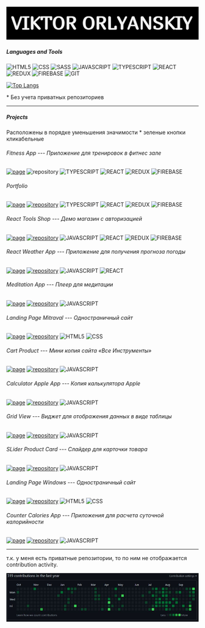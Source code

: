 ![Header](https://github.com/ViktorOrlyanskiy/ViktorOrlyanskiy/blob/main/assets/label.jpg)

##### Languages and Tools
![HTML5](https://img.shields.io/badge/HTML5-000000?style=for-the-badge&logo=html5) ![CSS](https://img.shields.io/badge/CSS-000000?style=for-the-badge&logo=css3) ![SASS](https://img.shields.io/badge/SASS-000000?style=for-the-badge&logo=sass) ![JAVASCRIPT](https://img.shields.io/badge/JAVASCRIPT-000000?style=for-the-badge&logo=javascript) ![TYPESCRIPT](https://img.shields.io/badge/TYPESCRIPT-000000?style=for-the-badge&logo=typescript) ![REACT](https://img.shields.io/badge/REACT-000000?style=for-the-badge&logo=react) ![REDUX](https://img.shields.io/badge/REDUX-000000?style=for-the-badge&logo=redux) ![FIREBASE](https://img.shields.io/badge/FIREBASE-000000?style=for-the-badge&logo=firebase) ![GIT](https://img.shields.io/badge/GIT-000000?style=for-the-badge&logo=git)

[![Top Langs](https://github-readme-stats.vercel.app/api/top-langs/?username=ViktorOrlyanskiy&layout=compact)](https://github.com/ViktorOrlyanskiy/github-readme-stats)

\* Без учета приватных репозиториев
___
##### Projects
Расположены в порядке уменьшения значимости 
\* зеленые кнопки кликабельные

###### Fitness App --- Приложение для тренировок в фитнес зале
[![page](https://img.shields.io/badge/page-008000?style=for-the-badge)](https://fitness-app-27051994.firebaseapp.com/) ![repository](https://img.shields.io/badge/private_repository-cc1b00?style=for-the-badge) ![TYPESCRIPT](https://img.shields.io/badge/TYPESCRIPT-000000?style=for-the-badge&logo=typescript) ![REACT](https://img.shields.io/badge/REACT-000000?style=for-the-badge&logo=react) ![REDUX](https://img.shields.io/badge/REDUX-000000?style=for-the-badge&logo=redux) ![FIREBASE](https://img.shields.io/badge/FIREBASE-000000?style=for-the-badge&logo=firebase)

###### Portfolio
[![page](https://img.shields.io/badge/page-008000?style=for-the-badge)](https://portfolio-27051994.firebaseapp.com/) [![repository](https://img.shields.io/badge/repository-008000?style=for-the-badge)](https://github.com/ViktorOrlyanskiy/portfolio) ![TYPESCRIPT](https://img.shields.io/badge/TYPESCRIPT-000000?style=for-the-badge&logo=typescript) ![REACT](https://img.shields.io/badge/REACT-000000?style=for-the-badge&logo=react) ![REDUX](https://img.shields.io/badge/REDUX-000000?style=for-the-badge&logo=redux) ![FIREBASE](https://img.shields.io/badge/FIREBASE-000000?style=for-the-badge&logo=firebase)

###### React Tools Shop --- Демо магазин с авторизацией
[![page](https://img.shields.io/badge/page-008000?style=for-the-badge)](https://tools-shop-27051994.web.app) [![repository](https://img.shields.io/badge/repository-008000?style=for-the-badge)](https://github.com/ViktorOrlyanskiy/tools-shop) ![JAVASCRIPT](https://img.shields.io/badge/JAVASCRIPT-000000?style=for-the-badge&logo=javascript)  ![REACT](https://img.shields.io/badge/REACT-000000?style=for-the-badge&logo=react) ![REDUX](https://img.shields.io/badge/REDUX-000000?style=for-the-badge&logo=redux) ![FIREBASE](https://img.shields.io/badge/FIREBASE-000000?style=for-the-badge&logo=firebase)

###### React Weather App --- Приложение для получения прогноза погоды 
[![page](https://img.shields.io/badge/page-008000?style=for-the-badge)](https://viktororlyanskiy.github.io) [![repository](https://img.shields.io/badge/repository-008000?style=for-the-badge)](https://github.com/ViktorOrlyanskiy/react-weather) ![JAVASCRIPT](https://img.shields.io/badge/JAVASCRIPT-000000?style=for-the-badge&logo=javascript)  ![REACT](https://img.shields.io/badge/REACT-000000?style=for-the-badge&logo=react)

###### Meditation App --- Плеер для медитации
[![page](https://img.shields.io/badge/page-008000?style=for-the-badge)](https://viktororlyanskiy.github.io/Meditation/) [![repository](https://img.shields.io/badge/repository-008000?style=for-the-badge)](https://github.com/ViktorOrlyanskiy/Meditation) ![JAVASCRIPT](https://img.shields.io/badge/JAVASCRIPT-000000?style=for-the-badge&logo=javascript) 

###### Landing Page Mitraval --- Одностраничный сайт
[![page](https://img.shields.io/badge/page-008000?style=for-the-badge)](https://viktororlyanskiy.github.io/11-Mitravel/) [![repository](https://img.shields.io/badge/repository-008000?style=for-the-badge)](https://github.com/ViktorOrlyanskiy/11-Mitravel) ![HTML5](https://img.shields.io/badge/HTML5-000000?style=for-the-badge&logo=html5) ![CSS](https://img.shields.io/badge/CSS-000000?style=for-the-badge&logo=css3)

###### Cart Product --- Мини копия сайта «Все Инструменты»
[![page](https://img.shields.io/badge/page-008000?style=for-the-badge)](https://viktororlyanskiy.github.io/CartProduct/) [![repository](https://img.shields.io/badge/repository-008000?style=for-the-badge)](https://github.com/ViktorOrlyanskiy/CartProduct) ![JAVASCRIPT](https://img.shields.io/badge/JAVASCRIPT-000000?style=for-the-badge&logo=javascript)

###### Calculator Apple App --- Копия калькулятора Apple
[![page](https://img.shields.io/badge/page-008000?style=for-the-badge)](https://viktororlyanskiy.github.io/calculator_apple/) [![repository](https://img.shields.io/badge/repository-008000?style=for-the-badge)](https://github.com/ViktorOrlyanskiy/calculator_apple) ![JAVASCRIPT](https://img.shields.io/badge/JAVASCRIPT-000000?style=for-the-badge&logo=javascript)

###### Grid View --- Виджет для отображения данных в виде таблицы
[![page](https://img.shields.io/badge/page-008000?style=for-the-badge)](https://viktororlyanskiy.github.io/GridView/) [![repository](https://img.shields.io/badge/repository-008000?style=for-the-badge)](https://github.com/ViktorOrlyanskiy/GridView) ![JAVASCRIPT](https://img.shields.io/badge/JAVASCRIPT-000000?style=for-the-badge&logo=javascript)

###### SLider Product Card --- Слайдер для карточки товара
[![page](https://img.shields.io/badge/page-008000?style=for-the-badge)](https://viktororlyanskiy.github.io/slider_product_card/) [![repository](https://img.shields.io/badge/repository-008000?style=for-the-badge)](https://github.com/ViktorOrlyanskiy/slider_product_card) ![JAVASCRIPT](https://img.shields.io/badge/JAVASCRIPT-000000?style=for-the-badge&logo=javascript)

###### Landing Page Windows --- Одностраничный сайт
[![page](https://img.shields.io/badge/page-008000?style=for-the-badge)](https://viktororlyanskiy.github.io/website_windows/) [![repository](https://img.shields.io/badge/repository-008000?style=for-the-badge)](https://github.com/ViktorOrlyanskiy/website_windows) ![HTML5](https://img.shields.io/badge/HTML5-000000?style=for-the-badge&logo=html5) ![CSS](https://img.shields.io/badge/CSS-000000?style=for-the-badge&logo=css3)

###### Counter Calories App --- Приложения для расчета суточной калорийности
[![page](https://img.shields.io/badge/page-008000?style=for-the-badge)](https://viktororlyanskiy.github.io/counter-calories/) [![repository](https://img.shields.io/badge/repository-008000?style=for-the-badge)](https://github.com/ViktorOrlyanskiy/counter-calories) ![JAVASCRIPT](https://img.shields.io/badge/JAVASCRIPT-000000?style=for-the-badge&logo=javascript)

___

т.к. у меня есть приватные репозитории, то по ним не отображается сontribution activity.

![Footer](https://github.com/ViktorOrlyanskiy/ViktorOrlyanskiy/blob/main/assets/footer.jpg)
